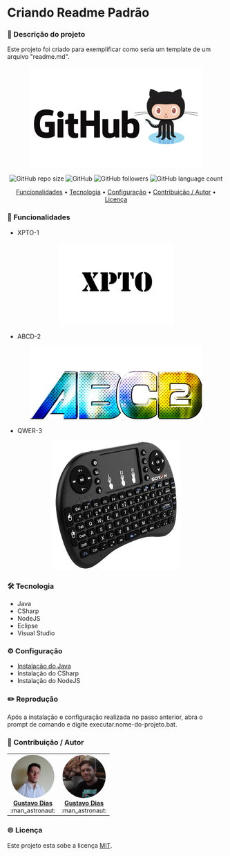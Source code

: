 # Criando Readme Padrão

### :book: Descrição do projeto
Este projeto foi criado para exemplificar como seria um template de um arquivo "readme.md".

<p align="center">
	<img alt="Logo do github" src="https://raw.githubusercontent.com/gpd38/curiosidadeCriandoReadmePadrao/master/img/logo.jpg"/>
</p>

<p align="center">
	<img alt="GitHub repo size" src="https://img.shields.io/github/repo-size/gpd38/curiosidadeCriandoReadmePadrao">
	<img alt="GitHub" src="https://img.shields.io/github/license/gpd38/curiosidadeCriandoReadmePadrao">
	<img alt="GitHub followers" src="https://img.shields.io/github/followers/gpd38?style=social">
	<img alt="GitHub language count" src="https://img.shields.io/github/languages/count/gpd38/curiosidadeCriandoReadmePadrao">
</p>

<p align="center">
	<a href="#Funcionalidades">Funcionalidades</a> •
	<a href="#Tecnologia">Tecnologia</a> •
	<a href="#Configuração">Configuração</a> •
	<a href="#Contribuição / Autor">Contribuição / Autor</a> •
	<a href="#Licença">Licença</a>
</p>

### :rocket: Funcionalidades

* XPTO-1
<p align="center">
	<img alt="Imagem da funcionalidade ZPTO-1 no projeto" src="https://raw.githubusercontent.com/gpd38/curiosidadeCriandoReadmePadrao/master/img/xpto-1.jpg"/>
</p>

* ABCD-2
<p align="center">
	<img alt="Imagem da funcionalidade ABCD-2 no projeto" src="https://raw.githubusercontent.com/gpd38/curiosidadeCriandoReadmePadrao/master/img/abcd-2.jpg"/>
</p>

* QWER-3
<p align="center">
	<img alt="Imagem da funcionalidade QWER-3 no projeto" src="https://raw.githubusercontent.com/gpd38/curiosidadeCriandoReadmePadrao/master/img/qwer-3.jpg"/>
</p>

### :hammer_and_wrench: Tecnologia

* Java
* CSharp
* NodeJS
* Eclipse
* Visual Studio

### :gear: Configuração

* [Instalação do Java](#)
* Instalação do CSharp
* Instalação do NodeJS

### :pencil2: Reprodução

Após a instalação e configuração realizada no passo anterior, abra o prompt de comando e digite executar.nome-do-projeto.bat.

### :man: Contribuição / Autor

<table>
	<tr>
	    <td align="center">
	    	<a href="https://www.linkedin.com/in/gustavopereiradias">
	    		<img style="border-radius: 50%;" src="https://raw.githubusercontent.com/gpd38/curiosidadeCriandoReadmePadrao/master/img/user1.jpg" width="100px;" alt="Fotografia do autor Gustavo Dias"/>
	    		<br /><b>Gustavo Dias</b>
	    	</a>
	    	<br />
	    	:man_astronaut:
	    </td>
	    <td align="center">
	    	<a href="https://www.linkedin.com/in/gustavopereiradias">
	    		<img style="border-radius: 50%;" src="https://raw.githubusercontent.com/gpd38/curiosidadeCriandoReadmePadrao/master/img/user2.jpg" width="100px;" alt="Fotografia do autor Gustavo Dias"/>
	    		<br /><b>Gustavo Dias</b>
	    	</a>
	    	<br />
	    	:man_astronaut:
	    </td>
	</tr>
</table>

### :copyright: Licença

Este projeto esta sobe a licença [MIT](./LICENSE).